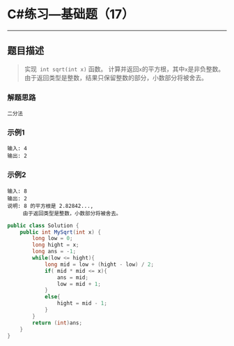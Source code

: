 #  C#练习—基础题（17）

***
##  题目描述
> 实现` int sqrt(int x)` 函数。
> 计算并返回` x `的平方根，其中` x `是非负整数。
> 由于返回类型是整数，结果只保留整数的部分，小数部分将被舍去。

### 解题思路
```
二分法
```
### 示例1
```
输入: 4
输出: 2
```
### 示例2
```
输入: 8
输出: 2
说明: 8 的平方根是 2.82842..., 
     由于返回类型是整数，小数部分将被舍去。
```
```C#
public class Solution {
    public int MySqrt(int x) {
        long low = 0;
        long hight = x;
        long ans = -1;
        while(low <= hight){
            long mid = low + (hight - low) / 2;
            if( mid * mid <= x){
                ans = mid;
                low = mid + 1;
            } 
            else{
                hight = mid - 1;
            }
        }
        return (int)ans;
    }
}
```

